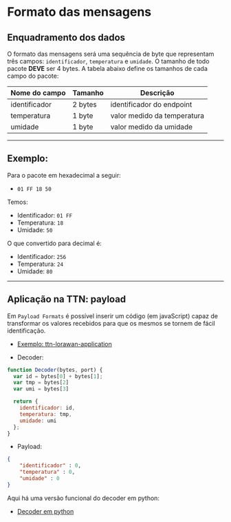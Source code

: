 # Formato das mensagens

## Enquadramento dos dados

O formato das mensagens será uma sequência de byte que representam três campos: `identificador`, `temperatura` e `umidade`. O tamanho de todo pacote **DEVE** ser 4 bytes. A tabela abaixo define os tamanhos de cada campo do pacote:

|Nome do campo| Tamanho |Descrição|
|-|-|-|
|identificador|2 bytes|identificador do endpoint|
|temperatura|1 byte|valor medido da temperatura|
|umidade|1 byte|valor medido da umidade|

---

## Exemplo:

Para o pacote em hexadecimal a seguir:

- `01 FF 18 50`

Temos:

- Identificador: `01 FF`
- Temperatura: `18`
- Umidade: `50`

O que convertido para decimal é:

- Identificador: `256`
- Temperatura: `24`
- Umidade: `80`

----

## Aplicação na TTN: payload

Em `Payload Formats` é possível inserir um código (em javaScript) capaz de transformar os valores recebidos para que os mesmos se tornem de fácil identificação.

- [Exemplo: ttn-lorawan-application](https://github.com/mftutui/ttn-lorawan-application#aplica%C3%A7%C3%A3o-payload)

- Decoder:

```js
function Decoder(bytes, port) {
  var id = bytes[0] + bytes[1];
  var tmp = bytes[2]
  var umi = bytes[3]

  return {
    identificador: id,
    temperatura: tmp,
    umidade: umi
  };
}
```

- Payload:

```json
{
    "identificador" : 0,
    "temperatura" : 0,
    "umidade" : 0
}
```

Aqui há uma versão funcional do decoder em python:
- [Decoder em python](m2/teste_decoder.py)